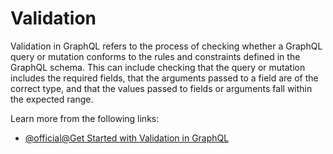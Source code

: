 # Validation

Validation in GraphQL refers to the process of checking whether a GraphQL query or mutation conforms to the rules and constraints defined in the GraphQL schema. This can include checking that the query or mutation includes the required fields, that the arguments passed to a field are of the correct type, and that the values passed to fields or arguments fall within the expected range.

Learn more from the following links:

- [@official@Get Started with Validation in GraphQL](https://graphql.org/learn/validation/)
